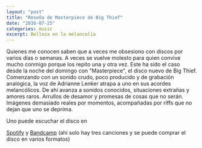 ```yaml
---
layout: "post"
title: "Reseña de Masterpiece de Big Thief"
date: "2016-07-25"
categories: music
excerpt: Belleza en la melancolía
---
```

Quienes me conocen saben que a veces me obsesiono con discos por varios días o semanas. A veces se vuelve molesto para quien convive mucho conmigo porque los repito una y otra vez. Este ha sido el caso desde la noche del domingo con "Masterpiece", el disco nuevo de Big Thief. Comenzando con un sonido crudo, poco producido y de grabación analógica, la voz de Adrianne Lenker atrapa a uno en sus acordes melancólicos.
De ahí avanza a sonidos conocidos, situaciones extrañas y amores raros.
Arrullos de desamor y promesas de cosas que no serán. Imágenes demasiado reales por momentos, acompañadas por riffs que no dejan que uno se deprima.

Uno puede escuchar el disco en

[Spotify](https://open.spotify.com/album/4onPyHor2yOlVxCsIaGyHH)
y
[Bandcamp](http://bigthief.bandcamp.com/releases) (ahí solo hay tres canciones y se puede comprar el disco en varios formatos)
